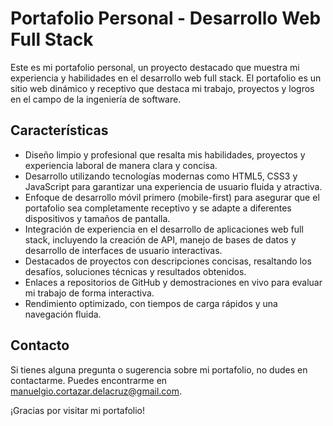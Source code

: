 # Portafolio Personal - Desarrollo Web Full Stack

Este es mi portafolio personal, un proyecto destacado que muestra mi experiencia y habilidades en el desarrollo web full stack. El portafolio es un sitio web dinámico y receptivo que destaca mi trabajo, proyectos y logros en el campo de la ingeniería de software.

## Características

- Diseño limpio y profesional que resalta mis habilidades, proyectos y experiencia laboral de manera clara y concisa.
- Desarrollo utilizando tecnologías modernas como HTML5, CSS3 y JavaScript para garantizar una experiencia de usuario fluida y atractiva.
- Enfoque de desarrollo móvil primero (mobile-first) para asegurar que el portafolio sea completamente receptivo y se adapte a diferentes dispositivos y tamaños de pantalla.
- Integración de experiencia en el desarrollo de aplicaciones web full stack, incluyendo la creación de API, manejo de bases de datos y desarrollo de interfaces de usuario interactivas.
- Destacados de proyectos con descripciones concisas, resaltando los desafíos, soluciones técnicas y resultados obtenidos.
- Enlaces a repositorios de GitHub y demostraciones en vivo para evaluar mi trabajo de forma interactiva.
- Rendimiento optimizado, con tiempos de carga rápidos y una navegación fluida.



## Contacto

Si tienes alguna pregunta o sugerencia sobre mi portafolio, no dudes en contactarme. Puedes encontrarme en [manuelgio.cortazar.delacruz@gmail.com](manuelgio.cortazar.delacruz@gmail.com).

¡Gracias por visitar mi portafolio!